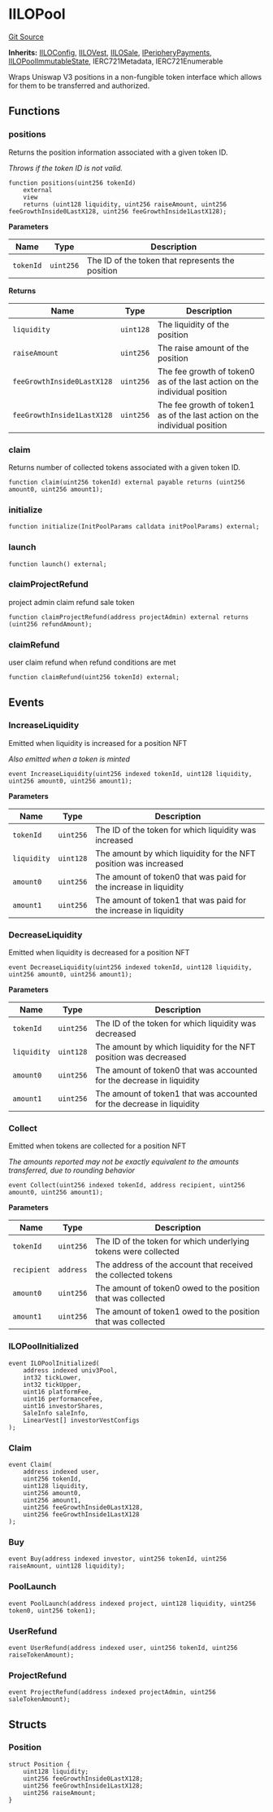 # IILOPool
[Git Source](https://github.com/KYRDTeam/ilo-contracts/blob/9e42e9db28c24294412a28a8dafd05701a97c9bc/src/interfaces/IILOPool.sol)

**Inherits:**
[IILOConfig](/src/interfaces/IILOConfig.sol/interface.IILOConfig.md), [IILOVest](/src/interfaces/IILOVest.sol/interface.IILOVest.md), [IILOSale](/src/interfaces/IILOSale.sol/interface.IILOSale.md), [IPeripheryPayments](/src/interfaces/IPeripheryPayments.sol/interface.IPeripheryPayments.md), [IILOPoolImmutableState](/src/interfaces/IILOPoolImmutableState.sol/interface.IILOPoolImmutableState.md), IERC721Metadata, IERC721Enumerable

Wraps Uniswap V3 positions in a non-fungible token interface which allows for them to be transferred
and authorized.


## Functions
### positions

Returns the position information associated with a given token ID.

*Throws if the token ID is not valid.*


```solidity
function positions(uint256 tokenId)
    external
    view
    returns (uint128 liquidity, uint256 raiseAmount, uint256 feeGrowthInside0LastX128, uint256 feeGrowthInside1LastX128);
```
**Parameters**

|Name|Type|Description|
|----|----|-----------|
|`tokenId`|`uint256`|The ID of the token that represents the position|

**Returns**

|Name|Type|Description|
|----|----|-----------|
|`liquidity`|`uint128`|The liquidity of the position|
|`raiseAmount`|`uint256`|The raise amount of the position|
|`feeGrowthInside0LastX128`|`uint256`|The fee growth of token0 as of the last action on the individual position|
|`feeGrowthInside1LastX128`|`uint256`|The fee growth of token1 as of the last action on the individual position|


### claim

Returns number of collected tokens associated with a given token ID.


```solidity
function claim(uint256 tokenId) external payable returns (uint256 amount0, uint256 amount1);
```

### initialize


```solidity
function initialize(InitPoolParams calldata initPoolParams) external;
```

### launch


```solidity
function launch() external;
```

### claimProjectRefund

project admin claim refund sale token


```solidity
function claimProjectRefund(address projectAdmin) external returns (uint256 refundAmount);
```

### claimRefund

user claim refund when refund conditions are met


```solidity
function claimRefund(uint256 tokenId) external;
```

## Events
### IncreaseLiquidity
Emitted when liquidity is increased for a position NFT

*Also emitted when a token is minted*


```solidity
event IncreaseLiquidity(uint256 indexed tokenId, uint128 liquidity, uint256 amount0, uint256 amount1);
```

**Parameters**

|Name|Type|Description|
|----|----|-----------|
|`tokenId`|`uint256`|The ID of the token for which liquidity was increased|
|`liquidity`|`uint128`|The amount by which liquidity for the NFT position was increased|
|`amount0`|`uint256`|The amount of token0 that was paid for the increase in liquidity|
|`amount1`|`uint256`|The amount of token1 that was paid for the increase in liquidity|

### DecreaseLiquidity
Emitted when liquidity is decreased for a position NFT


```solidity
event DecreaseLiquidity(uint256 indexed tokenId, uint128 liquidity, uint256 amount0, uint256 amount1);
```

**Parameters**

|Name|Type|Description|
|----|----|-----------|
|`tokenId`|`uint256`|The ID of the token for which liquidity was decreased|
|`liquidity`|`uint128`|The amount by which liquidity for the NFT position was decreased|
|`amount0`|`uint256`|The amount of token0 that was accounted for the decrease in liquidity|
|`amount1`|`uint256`|The amount of token1 that was accounted for the decrease in liquidity|

### Collect
Emitted when tokens are collected for a position NFT

*The amounts reported may not be exactly equivalent to the amounts transferred, due to rounding behavior*


```solidity
event Collect(uint256 indexed tokenId, address recipient, uint256 amount0, uint256 amount1);
```

**Parameters**

|Name|Type|Description|
|----|----|-----------|
|`tokenId`|`uint256`|The ID of the token for which underlying tokens were collected|
|`recipient`|`address`|The address of the account that received the collected tokens|
|`amount0`|`uint256`|The amount of token0 owed to the position that was collected|
|`amount1`|`uint256`|The amount of token1 owed to the position that was collected|

### ILOPoolInitialized

```solidity
event ILOPoolInitialized(
    address indexed univ3Pool,
    int32 tickLower,
    int32 tickUpper,
    uint16 platformFee,
    uint16 performanceFee,
    uint16 investorShares,
    SaleInfo saleInfo,
    LinearVest[] investorVestConfigs
);
```

### Claim

```solidity
event Claim(
    address indexed user,
    uint256 tokenId,
    uint128 liquidity,
    uint256 amount0,
    uint256 amount1,
    uint256 feeGrowthInside0LastX128,
    uint256 feeGrowthInside1LastX128
);
```

### Buy

```solidity
event Buy(address indexed investor, uint256 tokenId, uint256 raiseAmount, uint128 liquidity);
```

### PoolLaunch

```solidity
event PoolLaunch(address indexed project, uint128 liquidity, uint256 token0, uint256 token1);
```

### UserRefund

```solidity
event UserRefund(address indexed user, uint256 tokenId, uint256 raiseTokenAmount);
```

### ProjectRefund

```solidity
event ProjectRefund(address indexed projectAdmin, uint256 saleTokenAmount);
```

## Structs
### Position

```solidity
struct Position {
    uint128 liquidity;
    uint256 feeGrowthInside0LastX128;
    uint256 feeGrowthInside1LastX128;
    uint256 raiseAmount;
}
```

